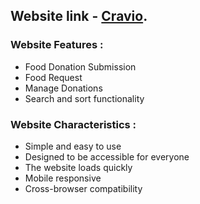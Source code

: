 ## Website link - [Cravio]().
### Website Features : 
- Food Donation Submission
- Food Request
- Manage Donations
- Search and sort functionality
### Website Characteristics : 
- Simple and easy to use
- Designed to be accessible for everyone
- The website loads quickly
- Mobile responsive
- Cross-browser compatibility